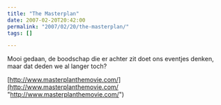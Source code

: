 ```yaml
---
title: "The Masterplan"
date: 2007-02-20T20:42:00
permalink: "2007/02/20/the-masterplan/"
tags: []

---
```

Mooi gedaan, de boodschap die er achter zit doet ons eventjes denken, maar dat deden we al langer toch?

[http://www.masterplanthemovie.com/](http://www.masterplanthemovie.com/ "http://www.masterplanthemovie.com/")
